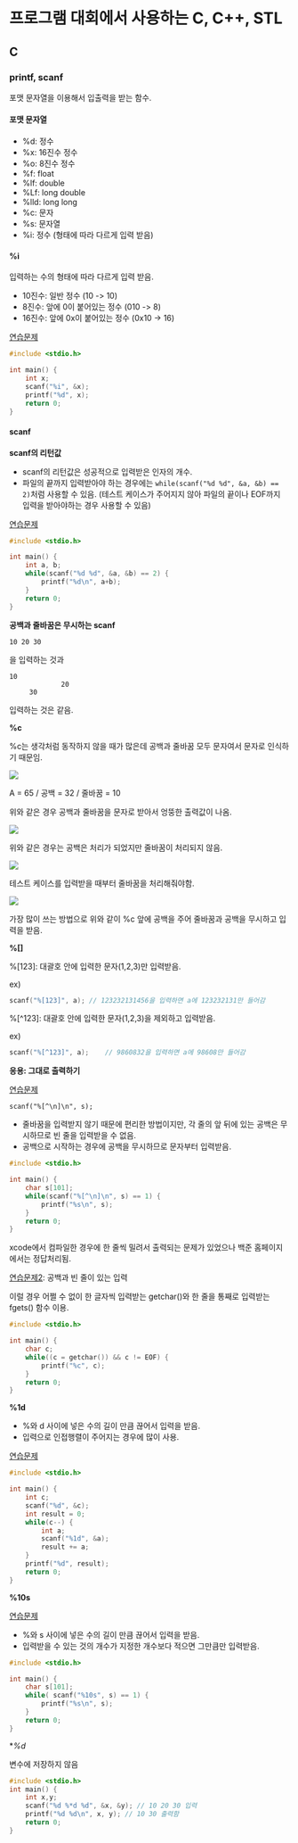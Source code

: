 # 프로그램 대회에서 사용하는 C, C++, STL

## C

### printf, scanf

포맷 문자열을 이용해서 입출력을 받는 함수.

#### 포맷 문자열

- %d: 정수
- %x: 16진수 정수
- %o: 8진수 정수
- %f: float
- %lf: double
- %Lf: long double
- %lld: long long
- %c: 문자
- %s: 문자열
- %i: 정수 (형태에 따라 다르게 입력 받음)

#### %i

입력하는 수의 형태에 따라 다르게 입력 받음.

- 10진수: 일반 정수 (10 -> 10)
- 8진수: 앞에 0이 붙어있는 정수 (010 -> 8)
- 16진수: 앞에 0x이 붙어있는 정수 (0x10 -> 16)

[연습문제](https://www.acmicpc.net/problem/11816)

```c
#include <stdio.h>

int main() {
    int x;
    scanf("%i", &x);
    printf("%d", x);
    return 0;
}
```

#### scanf

**scanf의 리턴값**

- scanf의 리턴값은 성공적으로 입력받은 인자의 개수.
- 파일의 끝까지 입력받아야 하는 경우에는 `while(scanf("%d %d", &a, &b) == 2)`처럼 사용할 수 있음. (테스트 케이스가 주어지지 않아 파일의 끝이나 EOF까지 입력을 받아야하는 경우 사용할 수 있음)

[연습문제](https://www.acmicpc.net/problem/10951)

```c
#include <stdio.h>

int main() {
    int a, b;
    while(scanf("%d %d", &a, &b) == 2) {
        printf("%d\n", a+b);
    }
    return 0;
}
```

**공백과 줄바꿈은 무시하는 scanf**

```
10 20 30
```
을 입력하는 것과

```
10
             20
     30
```
입력하는 것은 같음.

**%c**

%c는 생각처럼 동작하지 않을 때가 많은데 공백과 줄바꿈 모두 문자여서 문자로 인식하기 때문임.

![](Baekjoon-ProgrammingLanguage_1.png)

A = 65 / 공백 = 32 / 줄바꿈 = 10

위와 같은 경우 공백과 줄바꿈을 문자로 받아서 엉뚱한 출력값이 나옴.

![](Baekjoon-ProgrammingLanguage_2.png)

위와 같은 경우는 공백은 처리가 되었지만 줄바꿈이 처리되지 않음.

![](Baekjoon-ProgrammingLanguage_3.png)

테스트 케이스를 입력받을 때부터 줄바꿈을 처리해줘야함.

![](Baekjoon-ProgrammingLanguage_4.png)

가장 많이 쓰는 방법으로 위와 같이 %c 앞에 공백을 주어 줄바꿈과 공백을 무시하고 입력을 받음.

**%[]**

%[123]: 대괄호 안에 입력한 문자(1,2,3)만 입력받음.

ex) 

```c
scanf("%[123]", a);	// 123232131456을 입력하면 a에 123232131만 들어감
```

%[^123]: 대괄호 안에 입력한 문자(1,2,3)을 제외하고 입력받음.

ex) 

```c
scanf("%[^123]", a);	// 9860832을 입력하면 a에 98608만 들어감
```

**응용: 그대로 출력하기**

[연습문제](https://www.acmicpc.net/problem/11718)

`scanf("%[^\n]\n", s);`

- 줄바꿈을 입력받지 않기 때문에 편리한 방법이지만, 각 줄의 앞 뒤에 있는 공백은 무시하므로 빈 줄을 입력받을 수 없음.
- 공백으로 시작하는 경우에 공백을 무시하므로 문자부터 입력받음.

```c
#include <stdio.h>

int main() {
    char s[101];
    while(scanf("%[^\n]\n", s) == 1) {
        printf("%s\n", s);
    }
    return 0;
}
```
 
xcode에서 컴파일한 경우에 한 줄씩 밀려서 출력되는 문제가 있었으나 백준 홈페이지에서는 정답처리됨.

[연습문제2](https://www.acmicpc.net/problem/11719): 공백과 빈 줄이 있는 입력

이럴 경우 어쩔 수 없이 한 글자씩 입력받는 getchar()와 한 줄을 통째로 입력받는fgets() 함수 이용.

```c
#include <stdio.h>

int main() {
    char c;
    while((c = getchar()) && c != EOF) {
        printf("%c", c);
    }
    return 0;
}
```

**%1d**

- %와 d 사이에 넣은 수의 길이 만큼 끊어서 입력을 받음.
- 입력으로 인접행렬이 주어지는 경우에 많이 사용.

[연습문제](https://www.acmicpc.net/problem/11720)

```c
#include <stdio.h>

int main() {
    int c;
    scanf("%d", &c);
    int result = 0;
    while(c--) {
        int a;
        scanf("%1d", &a);
        result += a;
    }
    printf("%d", result);
    return 0;
}
```

**%10s**

[연습문제](https://www.acmicpc.net/problem/11721)

- %와 s 사이에 넣은 수의 길이 만큼 끊어서 입력을 받음.
- 입력받을 수 있는 것의 개수가 지정한 개수보다 적으면 그만큼만 입력받음.

```c
#include <stdio.h>

int main() {
    char s[101];
    while( scanf("%10s", s) == 1) {
        printf("%s\n", s);
    }
    return 0;
}
```

**%*d**

변수에 저장하지 않음

```c
#include <stdio.h>
int main() {
	int x,y;
	scanf("%d %*d %d", &x, &y); // 10 20 30 입력
	printf("%d %d\n", x, y); // 10 30 출력함
	return 0;
}
```